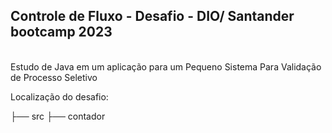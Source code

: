 
## Controle de Fluxo - Desafio - DIO/ Santander bootcamp 2023

<br>
Estudo de Java em um aplicação para um Pequeno Sistema Para Validação de Processo Seletivo

<br>

Localização do desafio:

├── src
    ├── contador


<br>

